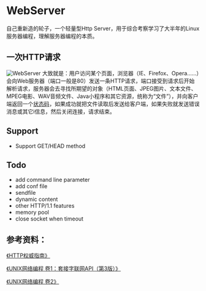 # WebServer
自己重新造的轮子，一个轻量型Http Server，用于综合考察学习了大半年的Linux服务器编程，理解服务器编程的本质。

## 一次HTTP请求
![WebServer](https://github.com/tangwz/WebServer/blob/master/docs/WebServer.png)
大致就是：用户访问某个页面，浏览器（IE、Firefox、Opera……）会向Web服务器（端口一般是80）发送一条HTTP请求，端口接受到请求后开始解析请求，服务器会去寻找所期望的对象（HTML页面、JPEG图片、文本文件、MPEG电影、WAV音频文件、Java小程序和其它资源，统称为“文件”），并向客户端返回一个[状态码](https://zh.wikipedia.org/wiki/HTTP%E7%8A%B6%E6%80%81%E7%A0%81)，如果成功就把文件读取后发送给客户端，如果失败就发送错误消息或其它i信息，然后关闭连接，请求结束。

## Support

 - Support GET/HEAD method

## Todo

 - add command line parameter
 - add conf file
 - sendfile
 - dynamic content
 - other HTTP/1.1 features
 - memory pool
 - close socket when timeout



## 参考资料：
[《HTTP权威指南》](http://book.douban.com/subject/10746113/)

[《UNIX网络编程 卷1：套接字联网API（第3版）》](http://book.douban.com/subject/4859464/)

[《UNIX网络编程 卷2》](http://book.douban.com/subject/4118577/)
